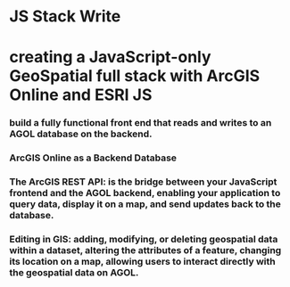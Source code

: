 
# JS Stack Write
# creating a JavaScript-only GeoSpatial full stack with ArcGIS Online and ESRI JS

### build a fully functional front end that reads and writes to an AGOL database on the backend.
###  ArcGIS Online as a Backend Database
### The ArcGIS REST API:  is the bridge between your JavaScript frontend and the AGOL backend, enabling your application to query data, display it on a map, and send updates back to the database.
### Editing in GIS: adding, modifying, or deleting geospatial data within a dataset, altering the attributes of a feature, changing its location on a map, allowing users to interact directly with the geospatial data on AGOL. 
